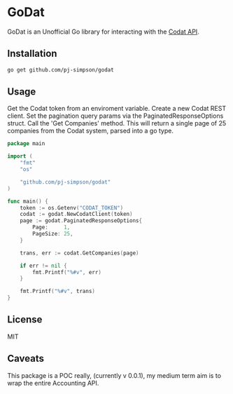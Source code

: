 # GoDat #

GoDat is an Unofficial Go library for interacting with the [Codat API](https://docs.codat.io/accounting-api#/).

## Installation ##

```bash
go get github.com/pj-simpson/godat
```

## Usage ##

Get the Codat token from an enviroment variable.
Create a new Codat REST client. 
Set the pagination query params via the PaginatedResponseOptions struct. 
Call the 'Get Companies' method. 
This will return a single page of 25 companies from the Codat system, 
parsed into a go type. 

```go
package main

import (
	"fmt"
	"os"

	"github.com/pj-simpson/godat"
)

func main() {
	token := os.Getenv("CODAT_TOKEN")
	codat := godat.NewCodatClient(token)
	page := godat.PaginatedResponseOptions{
		Page:     1,
		PageSize: 25,
	}

	trans, err := codat.GetCompanies(page)

	if err != nil {
		fmt.Printf("%#v", err)
	}

	fmt.Printf("%#v", trans)
}

```
## License ##

MIT

## Caveats ##

This package is a POC really, (currently v 0.0.1), my medium term aim is to wrap the entire Accounting API.  